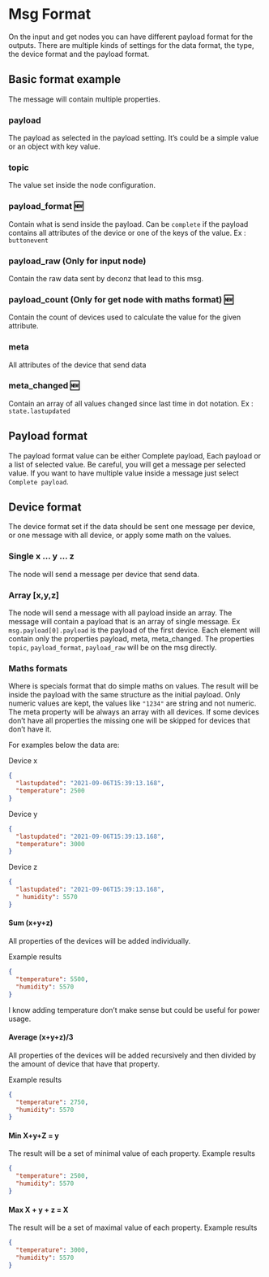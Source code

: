 # Msg Format

On the input and get nodes you can have different payload format for the outputs. There are multiple kinds of settings
for the data format, the type, the device format and the payload format.

## Basic format example

The message will contain multiple properties.

### payload

The payload as selected in the payload setting. It’s could be a simple value or an object with key value.

### topic

The value set inside the node configuration.

### payload_format :new:

Contain what is send inside the payload. Can be `complete` if the payload contains all attributes of the device or
one of the keys of the value. Ex : `buttonevent`

### payload_raw (Only for input node)

Contain the raw data sent by deconz that lead to this msg.

### payload_count (Only for get node with maths format) :new:

Contain the count of devices used to calculate the value for the given attribute.

### meta

All attributes of the device that send data

### meta_changed :new:

Contain an array of all values changed since last time in dot notation. Ex : `state.lastupdated`

## Payload format

The payload format value can be either Complete payload, Each payload or a list of selected value. Be careful, you will
get a message per selected value. If you want to have multiple value inside a message just select `Complete payload`.

## Device format

The device format set if the data should be sent one message per device, or one message with all device, or apply some
math on the values.

### Single x … y … z

The node will send a message per device that send data.

### Array [x,y,z]

The node will send a message with all payload inside an array. The message will contain a payload that is an array of
single message. Ex `msg.payload[0].payload` is the payload of the first device. Each element will contain only the
properties payload, meta, meta_changed. The properties `topic`, `payload_format`, `payload_raw` will be on the msg directly.

### Maths formats

Where is specials format that do simple maths on values. The result will be inside the payload with the same structure
as the initial payload. Only numeric values are kept, the values like `"1234"` are string and not numeric. The meta
property will be always an array with all devices. If some devices don’t have all properties the missing one will be
skipped for devices that don’t have it.

For examples below the data are:

Device x

```json
{
  "lastupdated": "2021-09-06T15:39:13.168",
  "temperature": 2500
}
```

Device y

```json
{
  "lastupdated": "2021-09-06T15:39:13.168",
  "temperature": 3000
}
```

Device z

```json
{
  "lastupdated": "2021-09-06T15:39:13.168",
  " humidity": 5570
}
```

#### Sum (x+y+z)

All properties of the devices will be added individually.

Example results

```json
{
  "temperature": 5500,
  "humidity": 5570
}
```

I know adding temperature don’t make sense but could be useful for power usage.

#### Average (x+y+z)/3

All properties of the devices will be added recursively and then divided by the amount of device that have that
property.

Example results

```json
{
  "temperature": 2750,
  "humidity": 5570
}
```

#### Min X+y+Z = y

The result will be a set of minimal value of each property. Example results

```json
{
  "temperature": 2500,
  "humidity": 5570
}
```

#### Max X + y + z = X

The result will be a set of maximal value of each property. Example results

```json
{
  "temperature": 3000,
  "humidity": 5570
}
```
